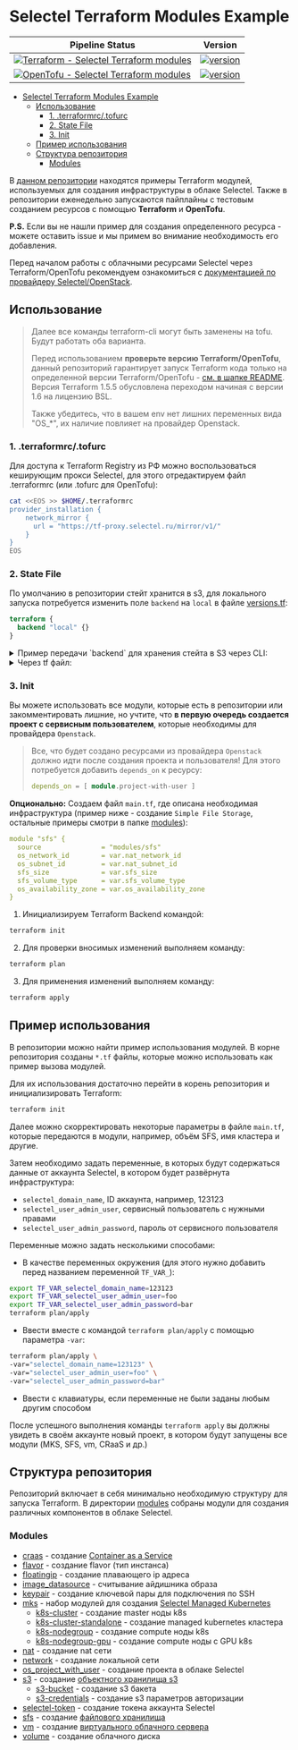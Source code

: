 # Selectel Terraform Modules Example

| Pipeline Status                                                                                                                                                                                                              | Version                                                                                                                          |
|------------------------------------------------------------------------------------------------------------------------------------------------------------------------------------------------------------------------------|----------------------------------------------------------------------------------------------------------------------------------|
| [![Terraform - Selectel Terraform modules](https://github.com/selectel/selectel-infra-examples/actions/workflows/modules.yml/badge.svg)](https://github.com/selectel/selectel-infra-examples/actions/workflows/modules.yml)  | [![version](https://img.shields.io/badge/terraform-1.5.5-green.svg)](https://github.com/hashicorp/terraform/releases/tag/v1.5.5) |
| [![OpenTofu - Selectel Terraform modules](https://github.com/selectel/selectel-infra-examples/actions/workflows/opentofu.yml/badge.svg)](https://github.com/selectel/selectel-infra-examples/actions/workflows/opentofu.yml) | [![version](https://img.shields.io/badge/opentofu-1.6.2-green.svg)](https://github.com/opentofu/opentofu/releases/tag/v1.6.2)    |

- [Selectel Terraform Modules Example](#selectel-terraform-modules-example)
  - [Использование](#использование)
    - [1. .terraformrc/.tofurc](#1-terraformrctofurc)
    - [2. State File](#2-state-file)
    - [3. Init](#3-init)
  - [Пример использования](#пример-использования)
  - [Структура репозитория](#структура-репозитория)
    - [Modules](#modules)

В [данном репозитории](https://github.com/selectel/selectel-infra-examples) находятся примеры Terraform модулей, используемых для создания инфраструктуры в облаке Selectel.  Также в репозитории еженедельно запускаются пайплайны с тестовым созданием ресурсов с помощью **Terraform** и **OpenTofu**.

**P.S.** Если вы не нашли пример для создания определенного ресурса - можете оставить issue и мы примем во внимание необходимость его добавления.

Перед началом работы с облачными ресурсами Selectel через Terraform/OpenTofu рекомендуем ознакомиться с [документацией по провайдеру Selectel/OpenStack](https://docs.selectel.ru/terraform/).

## Использование

> Далее все команды terraform-cli могут быть заменены на tofu. Будут работать оба варианта.
> 
> Перед использованием **проверьте версию Terraform/OpenTofu**, данный репозиторий гарантирует запуск Terraform кода только на определенной версии Terraform/OpenTofu - [см. в шапке README](#selectel-terraform-modules-example). Версия Terraform 1.5.5 обусловлена переходом начиная с версии 1.6 на лицензию BSL.
> 
> Также убедитесь, что в вашем env нет лишних переменных вида "OS_*", их наличие повлияет на провайдер Openstack.

### 1. .terraformrc/.tofurc

Для доступа к Terraform Registry из РФ можно воспользоваться кеширующим прокси Selectel, для этого отредактируем файл .terraformrc (или .tofurc для OpenTofu):

```bash
cat <<EOS >> $HOME/.terraformrc
provider_installation {
    network_mirror {
      url = "https://tf-proxy.selectel.ru/mirror/v1/"
    }
}
EOS
```

### 2. State File

По умолчанию в репозитории стейт хранится в s3, для локального запуска потребуется изменить поле `backend` на `local` в файле [versions.tf](https://github.com/selectel/selectel-infra-examples/blob/main/versions.tf#L12):

```terraform
terraform {
  backend "local" {}
}
```

<details>
<summary>Пример передачи `backend` для хранения стейта в S3 через CLI:</summary>

```bash
terraform init \
  -backend-config="bucket=< имя бакета s3 >" \
  -backend-config="endpoint=s3.ru-1.storage.selcloud.ru" \
  -backend-config="key=< имя стейт-файла >.tfstate" \
  -backend-config="region=ru-1" \
  -backend-config="skip_region_validation=true" \
  -backend-config="skip_credentials_validation=true" \
  -backend-config="access_key=< S3_ACCESS_KEY >" \
  -backend-config="secret_key=< secrets.S3_SECRET_KEY >"
```
</details>

<details>
<summary>Через tf файл:</summary>

```terraform
terraform {
  backend "s3" {
    bucket     = "< имя бакета s3 >"
    endpoint   = "s3.ru-1.storage.selcloud.ru"
    key        = "< имя стейт-файла >.tfstate"
    region     = "ru-1"
    access_key = "< S3_ACCESS_KEY >"
    secret_key = "< secrets.S3_SECRET_KEY >"

    skip_region_validation      = true
    skip_credentials_validation = true
  }
}
```
</details>

### 3. Init

Вы можете использовать все модули, которые есть в репозитории или закомментировать лишние, но учтите, что **в первую очередь создается проект с сервисным пользователем**, которые необходимы для провайдера `Openstack`. 

>Все, что будет создано ресурсами из провайдера `Openstack` должно идти после создания проекта и пользователя! Для этого потребуется добавить `depends_on` к ресурсу:
> ```terraform
> depends_on = [ module.project-with-user ]
> ```

**Опционально:** Создаем файл `main.tf`, где описана необходимая инфраструктура (пример ниже - создание `Simple File Storage`, остальные примеры смотри в папке [modules](https://github.com/selectel/selectel-infra-examples/tree/main/modules)):

```yaml
module "sfs" {
  source               = "modules/sfs"
  os_network_id        = var.nat_network_id
  os_subnet_id         = var.nat_subnet_id
  sfs_size             = var.sfs_size
  sfs_volume_type      = var.sfs_volume_type
  os_availability_zone = var.os_availability_zone
}
```

1. Инициализируем Terraform Backend командой:

```bash
terraform init
```

2. Для проверки вносимых изменений выполняем команду:

```bash
terraform plan
```

3. Для применения изменений выполняем команду:

```bash
terraform apply
```

## Пример использования

В репозитории можно найти пример использования модулей. В корне репозитория созданы `*.tf` файлы, которые можно использовать как пример вызова модулей.

Для их использования достаточно перейти в корень репозитория и инициализировать Terraform:

```bash
terraform init
```

Далее можно скорректировать некоторые параметры в файле `main.tf`, которые передаются в модули, например, объём SFS, имя кластера и другие.

Затем необходимо задать переменные, в которых будут содержаться данные от аккаунта Selectel, в котором будет развёрнута инфраструктура:

- `selectel_domain_name`, ID аккаунта, например, 123123
- `selectel_user_admin_user`, сервисный пользователь с нужными правами 
- `selectel_user_admin_password`, пароль от сервисного пользователя

Переменные можно задать несколькими способами:

- В качестве переменных окружения (для этого нужно добавить перед названием переменной `TF_VAR_`):

```bash
export TF_VAR_selectel_domain_name=123123
export TF_VAR_selectel_user_admin_user=foo
export TF_VAR_selectel_user_admin_password=bar
terraform plan/apply
```
- Ввести вместе с командой `terraform plan/apply` с помощью параметра `-var`:

```bash
terraform plan/apply \
-var="selectel_domain_name=123123" \
-var="selectel_user_admin_user=foo" \
-var="selectel_user_admin_password=bar"
```

- Ввести с клавиатуры, если переменные не были заданы любым другим способом

После успешного выполнения команды `terraform apply` вы должны увидеть в своём аккаунте новый проект, в котором будут запущены все модули (MKS, SFS, vm, CRaaS и др.)

## Структура репозитория

Репозиторий включает в себя минимально необходимую структуру для запуска Terraform. В директории [modules](https://github.com/selectel/selectel-infra-examples/tree/main/modules) собраны модули для создания различных компонентов в облаке Selectel.

### Modules

  * [craas](modules/craas) - создание [Container as a Service](https://selectel.ru/services/cloud/container-registry/)
  * [flavor](modules/flavor) - создание flavor (тип инстанса)
  * [floatingip](modules/floatingip) - создание плавающего ip адреса
  * [image_datasource](modules/image_datasource) - считывание айдишника образа
  * [keypair](modules/keypair) - создание ключевой пары для подключения по SSH
  * [mks](modules/mks) - набор модулей для создания [Selectel Managed Kubernetes](https://selectel.ru/services/cloud/kubernetes/)
    * [k8s-cluster](modules/mks/k8s-cluster) - создание master ноды k8s
    * [k8s-cluster-standalone](modules/mks/k8s-cluster-standalone) - создание managed kubernetes кластера
    * [k8s-nodegroup](modules/mks/k8s-nodegroup) - создание compute ноды k8s
    * [k8s-nodegroup-gpu](modules/mks/k8s-nodegroup-gpu) - создание compute ноды с GPU k8s
  * [nat](modules/nat) - создание nat сети
  * [network](modules/network) - создание локальной сети
  * [os_project_with_user](modules/os_project_with_user) - создание проекта в облаке Selectel
  * [s3](modules/s3) - создание [объектного хранилища s3](https://selectel.ru/services/cloud/storage/)
    * [s3-bucket](modules/s3-bucket) - создание s3 бакета
    * [s3-credentials](modules/s3-credentioals) - создание s3 параметров авторизации
  * [selectel-token](modules/selectel) - создание токена аккаунта Selectel
  * [sfs](modules/sfs) - создание [файлового хранилища](https://selectel.ru/lab/file-storage/)
  * [vm](modules/vm) - создание [виртуального облачного сервера](https://selectel.ru/services/cloud/servers/)
  * [volume](modules/volume) - создание облачного диска
